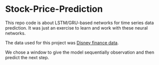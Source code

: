 # Stock-Price-Prediction
This repo code is about LSTM/GRU-based networks for time series data prediction.
It was just an exercise to learn and work with these neural networks.

The data used for this project was [Disney finance data](https://finance.yahoo.com/quote/DIS/guccounter=1&guce_referrer=aHR0cHM6Ly93d3cuZ29vZ2xlLmNvbS8&guce_referrer_sig=AQAAAIldUd0I-fO6ohr9RG630yCK6Z51ITQyT4ueUIRu-LsE1K7IK2wzVQbJCqPOmdnjOrqC4cxuk7yw-O1-Cia4fiXG6YG2VqA2jTl-3lNlY7iHIw5bdwnFsnlRyDyPPUEWA8aocstzganl6tnAuPIpzG7bNo2xKZBwlsDpkaTKSklc).

We chose a window to give the model sequentially observation and then predict the next step.

